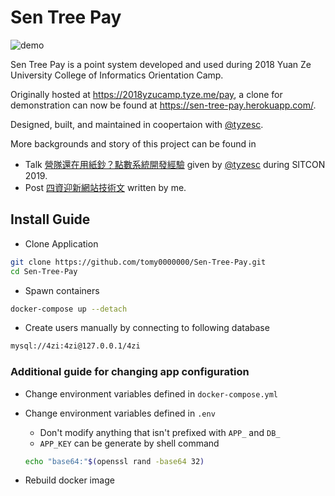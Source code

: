 # Sen Tree Pay

![demo](demo.png)

Sen Tree Pay is a point system developed and used during 2018 Yuan Ze University College of Informatics Orientation Camp.

Originally hosted at https://2018yzucamp.tyze.me/pay, a clone for demonstration can now be found at https://sen-tree-pay.herokuapp.com/.

Designed, built, and maintained in coopertaion with [@tyzesc](https://github.com/tyzesc).

More backgrounds and story of this project can be found in

* Talk [營隊還在用紙鈔？點數系統開發經驗](https://youtu.be/hdywM5jOOfg) given by [@tyzesc](https://github.com/tyzesc) during SITCON 2019.
* Post [四資迎新網站技術文](https://medium.com/@tomy0000000/%E5%9B%9B%E8%B3%87%E8%BF%8E%E6%96%B0%E7%B6%B2%E7%AB%99%E6%8A%80%E8%A1%93%E6%96%87-2470a6d20c00) written by me.

## Install Guide

* Clone Application

```bash
git clone https://github.com/tomy0000000/Sen-Tree-Pay.git
cd Sen-Tree-Pay
```

* Spawn containers

```bash
docker-compose up --detach
```

* Create users manually by connecting to following database

```bash
mysql://4zi:4zi@127.0.0.1/4zi
```

### Additional guide for changing app configuration

* Change environment variables defined in `docker-compose.yml`

* Change environment variables defined in `.env`

  * Don't modify anything that isn't prefixed with `APP_` and `DB_`
  * `APP_KEY` can be generate by shell command

  ```bash
  echo "base64:"$(openssl rand -base64 32)
  ```

* Rebuild docker image

